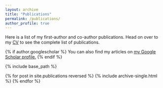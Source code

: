 ```yaml
---
layout: archive
title: "Publications"
permalink: /publications/
author_profile: true
---
```

Here is a list of my first-author and co-author publications. Head on over to my [CV](/cv/) to see the complete list of publications.

{% if author.googlescholar %}
  You can also find my articles on <u><a href="{{author.googlescholar}}">my Google Scholar profile</a>.</u>
{% endif %}

{% include base_path %}

{% for post in site.publications reversed %}
  {% include archive-single.html %}
{% endfor %}
